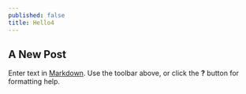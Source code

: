 ```yaml
---
published: false
title: Hello4
---
```


## A New Post

Enter text in [Markdown](http://daringfireball.net/projects/markdown/). Use the toolbar above, or click the **?** button for formatting help.
